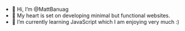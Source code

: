<!---
MattBanuag/MattBanuag is a ✨ special ✨ repository because its `README.md` (this file) appears on your GitHub profile.
You can click the Preview link to take a look at your changes.
--->

- 👋 Hi, I’m @MattBanuag
- 👀 My heart is set on developing minimal but functional websites.
- 🌱 I’m currently learning JavaScript which I am enjoying very much :)

